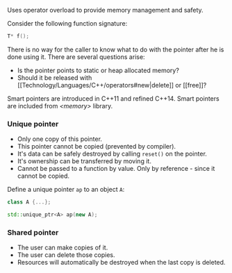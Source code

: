 Uses operator overload to provide memory management and safety.

Consider the following function signature:
```c++
T* f();
```
There is no way for the caller to know what to do with the pointer after he is done using it. There are several questions arise:
- Is the pointer points to static or heap allocated memory?
- Should it be released with [[Technology/Languages/C++/operators#new|delete]] or [[free]]?

Smart pointers are introduced in C++11 and refined C++14.
Smart pointers are included from *\<memory\>* library. 
### Unique pointer
- Only one copy of this pointer.
- This pointer cannot be copied (prevented by compiler).
- It's data can be safely destroyed by calling `reset()` on the pointer.
- It's ownership can be transferred by moving it.
- Cannot be passed to a function by value. Only by reference - since it cannot be copied.

Define a unique pointer `ap` to an object `A`:
```c++
class A {...};

std::unique_ptr<A> ap(new A);
```

### Shared pointer
- The user can make copies of it.
- The user can delete those copies.
- Resources will automatically be destroyed when the last copy is deleted.